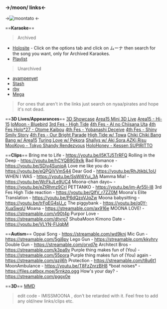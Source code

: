 ### ->**/moon/ links**<- 
->![moontato](https://files.catbox.moe/9bg9dv.png) <-

==**Karaoke**==
> Archived 
- [Holosite](https://www.holosite.me/song/search.html) - Click on the options tab and click on ムーナ then search for the song you want, only for Archived Karaokes. 
- [Playlist](https://youtube.com/playlist?list=PLdcktSYecSKfKCc1OW7-U1VMQxV5VrjTA) 

> Unarchived 
- [ayampenyet](https://blog.ayampenyet.my.id/moonutau/)  
- [Stash](https://stash.sussy.moe/karaoke/moona/)
- [rby](https://rbyp01.vercel.app/Hololive/Moona%20Hoshinova/) 
- [Mega](https://mega.nz/folder/XRYD2RRC#6vVkatVFR39LwZAKKgJTTA) 
>For ones that aren't in the links just search on nyaa/pirates and hope it's not dead. 

==**3D Lives/Appearances**==
[3D Showcase](https://www.youtube.com/watch?v=_VKWFWDGhSQ) 
[Area15 Mini 3D Live](https://m.youtube.com/watch?v=oY0HSWOqV0s) 
[Area15 - Hi-15](https://youtube.com/watch?v=VxnwBm49egM&t=1718s)
[IoMoon - Bluebird](https://youtube.com/watch?v=YHMGdX1kC00&t=2170s) 
[3rd Fes - High Tide](https://streamable.com/xnl1s6) 
[4th Fes - AI no Chiisana Uta](https://streamable.com/f7ws9n) 
[4th Fes Holo\*27 - Otome Kaibou](https://streamable.com/sm64oq) 
[4th Fes - Yobanashi Deceive](https://streamable.com/qtgfo1) 
[4th Fes - Shiny Smily Story](https://streamable.com/7epo90) 
[4th Fes - Our Bright Parade](https://streamable.com/7epo90)
[High Tide w/ Towa](https://youtube.com/watch?v=KyURvb-eIU8&t=859s) 
[Chiki Chiki Bang Bang w/ Area15](https://youtube.com/watch?v=n-fzN8-i3Qc&t=1190s) 
[Turing Love w/ Pekora](https://youtube.com/watch?v=jgoJuJiWtf4&t=1130s)
[Shallys w/ Aki,Sora,AZKi,Risu](https://youtube.com/watch?v=hURqBaVxnSg&t=3489s) 
[MooKoyo - Tokyo Shandy Rendezvous](https://youtu.be/zIkALUPiatk) 
[HoloHoney - Kessen SUPIRITTO](https://files.catbox.moe/ifr4pw.mp4) 

==**Clips**==
Bring me to Life - https://youtu.be/I5KTJ5TrRFQ 
Rolling in the Deep - https://youtu.be/hCYQB9G9xlk 
Bad Romance - https://youtu.be/SDiy4SuniqA 
Love me like you do - https://youtu.be/eQPQjVVmS44 
Dear God - https://youtu.be/RhJtikbL1oU 
WHEN I WAS - https://youtu.be/SsWI6Yuj_3A 
Mamma Mia! - https://youtu.be/WcFkJLe9UC4 
Moona-chan dayo~ - https://youtu.be/eZtRhmz9CrI
PETTANKO - https://youtu.be/im-Ar55l-I8 
3rd Fes High Tide reaction - https://youtu.be/QlfV_r7ZZ0M
Moona's Elite Translation - https://youtu.be/P6dQzoVJqZw 
Moona babysitting - https://youtu.be/trFqEG4sU_c 
The piggybank - https://youtu.be/q0Y-XuaSwqU 
Moana - https://streamable.com/ax916e 
MOONA LOVE! - https://streamable.com/v90t4p 
Purpor Love - https://streamable.com/dtyrg7 
ShubaMoon Kimono Date - https://youtu.be/VLYN-FlJqbM 

==**Autism**==
Oppai Song - https://streamable.com/wd9knj
Mic Gun - https://streamable.com/5gj8pv 
Lego Gun - https://streamable.com/kkyhry
Double Gun - https://streamable.com/orvd7e 
Architect Bros - https://streamable.com/k3pa9v 
Purple thing makes fun of (You) - https://streamable.com/55pora
Purple thing makes fun of (You) again - https://streamable.com/qzjl6h
Protection - https://streamable.com/t8u6t1 
MoonAmbulance - https://youtu.be/T8FzZnrzBH8 
\*boat noises* - https://files.catbox.moe/5rnkzq.ogg
How's your day? - https://streamable.com/pggx0e 

==**3D**==
[MMD](https://3d.nicovideo.jp/works/td88680)

>edit code -  IMISSMOONA , don't be retarded with it. Feel free to add any old/new links/clips etc.